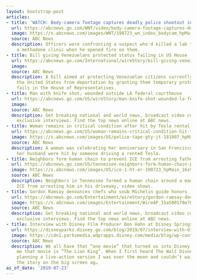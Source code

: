 ```yaml
---
layout: bootstrap-post
articles:
- title: 'WATCH: Body-camera footage captures deadly police shootout in Baltimore'
  url: https://abcnews.go.com/WNT/video/body-camera-footage-captures-deadly-police-shootout-baltimore-64520535
  image: https://s.abcnews.com/images/WNT/190723_wn_index_bodycam_hpMain_16x9_992.jpg
  source: ABC News
  description: Officers were confronting a suspect who'd killed a lab technician at
    a methadone clinic when he opened fire on them.
- title: Bill giving Venezuelans protected status failing in US House
  url: https://abcnews.go.com/International/wireStory/bill-giving-venezuelans-protected-status-failing-us-house-64523389
  image: 
  source: ABC News
  description: A bill aimed at protecting Venezuelan citizens currently living in
    the United States from deportation by granting them temporary protected status
    fails in the House of Representatives.
- title: Man with knife shot, wounded outside LA federal courthouse
  url: https://abcnews.go.com/US/wireStory/man-knife-shot-wounded-la-federal-courthouse-64523370
  image: 
  source: ABC News
  description: Get breaking national and world news, broadcast video coverage, and
    exclusive interviews. Find the top news online at ABC news.
- title: Woman remains in critical condition after hit by Tesla rental in deadly crash
  url: https://abcnews.go.com/US/woman-remains-critical-condition-hit-tesla-rental-deadly/story?id=64507788
  image: https://s.abcnews.com/images/US/police-tape-gty-jt-181007_hpMain_4_16x9_992.jpg
  source: ABC News
  description: A woman was celebrating her anniversary in San Francisco when she and
    her husband were hit by someone driving a rented Tesla.
- title: Neighbors form human chain to prevent ICE from arresting father in driveway
  url: https://abcnews.go.com/US/tennessee-neighbors-form-human-chain-prevent-ice-arresting/story?id=64508277
  image: https://s.abcnews.com/images/US/ice-1-ht-er-190723_hpMain_16x9_992.jpg
  source: ABC News
  description: Neighbors in Tennessee formed a human chain around a man to prevent
    ICE from arresting him in his driveway, video shows.
- title: Gordon Ramsay denounces chefs who snub Michelin guide honors
  url: https://abcnews.go.com/Entertainment/wireStory/gordon-ramsay-denounces-chefs-snub-michelin-guide-honors-64522934
  image: https://s.abcnews.com/images/Entertainment/WireAP_15a500179e7847f69279236e296329a5_16x9_992.jpg
  source: ABC News
  description: Get breaking national and world news, broadcast video coverage, and
    exclusive interviews. Find the top news online at ABC news.
- title: Interview with Disney Film Producer Don Hahn at Disney Springs
  url: https://disneyparks.disney.go.com/blog/2019/07/interview-with-disney-film-producer-don-hahn-at-disney-springs/
  image: https://cdn1.parksmedia.wdprapps.disney.com/media/blog/wp-content/uploads/2019/07/mxmncmvkfj9dd22.jpg
  source: ABC News
  description: We all have that “one movie” that turned us into Disney fans and for
    me that movie is “The Lion King”. When I first heard The Walt Disney Studios was
    planning a live-action version I was over the moon and couldn’t wait to relive
    the story on the big screen ag…
as_of_date: '2019-07-23'
---
```


